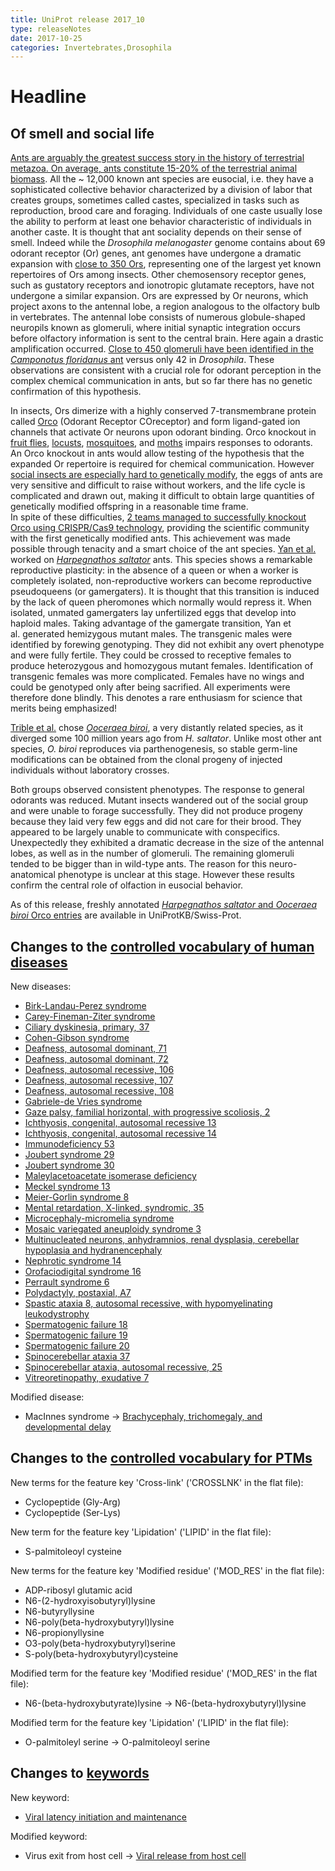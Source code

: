```yaml
---
title: UniProt release 2017_10
type: releaseNotes
date: 2017-10-25
categories: Invertebrates,Drosophila
---
```


# Headline

## Of smell and social life

[Ants are arguably the greatest success story in the history of terrestrial metazoa. On average, ants constitute 15-20% of the terrestrial animal biomass](https://www.ncbi.nlm.nih.gov/pubmed/11106367). All the \~ 12,000 known ant species are eusocial, i.e. they have a sophisticated collective behavior characterized by a division of labor that creates groups, sometimes called castes, specialized in tasks such as reproduction, brood care and foraging. Individuals of one caste usually lose the ability to perform at least one behavior characteristic of individuals in another caste. It is thought that ant sociality depends on their sense of smell. Indeed while the _Drosophila melanogaster_ genome contains about 69 odorant receptor (Or) genes, ant genomes have undergone a dramatic expansion with [close to 350 Ors](https://www.ncbi.nlm.nih.gov/pubmed/22952454), representing one of the largest yet known repertoires of Ors among insects. Other chemosensory receptor genes, such as gustatory receptors and ionotropic glutamate receptors, have not undergone a similar expansion. Ors are expressed by Or neurons, which project axons to the antennal lobe, a region analogous to the olfactory bulb in vertebrates. The antennal lobe consists of numerous globule-shaped neuropils known as glomeruli, where initial synaptic integration occurs before olfactory information is sent to the central brain. Here again a drastic amplification occurred. [Close to 450 glomeruli have been identified in the _Camponotus floridanus_ ant](https://www.ncbi.nlm.nih.gov/pubmed/18621145) versus only 42 in _Drosophila_. These observations are consistent with a crucial role for odorant perception in the complex chemical communication in ants, but so far there has no genetic confirmation of this hypothesis.

In insects, Ors dimerize with a highly conserved 7-transmembrane protein called [Orco](http://www.uniprot.org/uniprotkb?query=gene:orco+AND+reviewed:yes) (Odorant Receptor COreceptor) and form ligand-gated ion channels that activate Or neurons upon odorant binding. Orco knockout in [fruit flies](https://www.ncbi.nlm.nih.gov/pubmed/18674910), [locusts](https://www.ncbi.nlm.nih.gov/pubmed/27744049), [mosquitoes](https://www.ncbi.nlm.nih.gov/pubmed/23719379), and [moths](https://www.ncbi.nlm.nih.gov/pubmed/27403935,26689645) impairs responses to odorants. An Orco knockout in ants would allow testing of the hypothesis that the expanded Or repertoire is required for chemical communication. However [social insects are especially hard to genetically modify](http://www.sciencemag.org/news/2017/03/world-s-first-genetically-modified-ants-shed-light-how-complex-insect-societies-evolved), the eggs of ants are very sensitive and difficult to raise without workers, and the life cycle is complicated and drawn out, making it difficult to obtain large quantities of genetically modified offspring in a reasonable time frame.  
In spite of these difficulties, [2 teams managed to successfully knockout Orco using CRISPR/Cas9 technology](https://www.ncbi.nlm.nih.gov/pubmed/28802042,28802043), providing the scientific community with the first genetically modified ants. This achievement was made possible through tenacity and a smart choice of the ant species. [Yan et al.](https://www.ncbi.nlm.nih.gov/pubmed/28802043) worked on [_Harpegnathos saltator_](http://www.uniprot.org/taxonomy/610380) ants. This species shows a remarkable reproductive plasticity: in the absence of a queen or when a worker is completely isolated, non-reproductive workers can become reproductive pseudoqueens (or gamergaters). It is thought that this transition is induced by the lack of queen pheromones which normally would repress it. When isolated, unmated gamergaters lay unfertilized eggs that develop into haploid males. Taking advantage of the gamergate transition, Yan et al. generated hemizygous mutant males. The transgenic males were identified by forewing genotyping. They did not exhibit any overt phenotype and were fully fertile. They could be crossed to receptive females to produce heterozygous and homozygous mutant females. Identification of transgenic females was more complicated. Females have no wings and could be genotyped only after being sacrified. All experiments were therefore done blindly. This denotes a rare enthusiasm for science that merits being emphasized!

[Trible et al.](https://www.ncbi.nlm.nih.gov/pubmed/28802042) chose [_Ooceraea biroi_](http://www.uniprot.org/taxonomy/2015173), a very distantly related species, as it diverged some 100 million years ago from _H. saltator_. Unlike most other ant species, _O. biroi_ reproduces via parthenogenesis, so stable germ-line modifications can be obtained from the clonal progeny of injected individuals without laboratory crosses.

Both groups observed consistent phenotypes. The response to general odorants was reduced. Mutant insects wandered out of the social group and were unable to forage successfully. They did not produce progeny because they laid very few eggs and did not care for their brood. They appeared to be largely unable to communicate with conspecifics. Unexpectedly they exhibited a dramatic decrease in the size of the antennal lobes, as well as in the number of glomeruli. The remaining glomeruli tended to be bigger than in wild-type ants. The reason for this neuro-anatomical phenotype is unclear at this stage. However these results confirm the central role of olfaction in eusocial behavior.

As of this release, freshly annotated [_Harpegnathos saltator_ and _Ooceraea biroi_ Orco entries](http://www.uniprot.org/uniprotkb?query=accession:E2BJ30+OR+accession:A0A026W182) are available in UniProtKB/Swiss-Prot.

## Changes to the [controlled vocabulary of human diseases](https://ftp.uniprot.org/pub/databases/uniprot/current_release/knowledgebase/complete/docs/humdisease)

New diseases:

- [Birk-Landau-Perez syndrome](http://www.uniprot.org/diseases/DI-05046)
- [Carey-Fineman-Ziter syndrome](http://www.uniprot.org/diseases/DI-05049)
- [Ciliary dyskinesia, primary, 37](http://www.uniprot.org/diseases/DI-05029)
- [Cohen-Gibson syndrome](http://www.uniprot.org/diseases/DI-05034)
- [Deafness, autosomal dominant, 71](http://www.uniprot.org/diseases/DI-05058)
- [Deafness, autosomal dominant, 72](http://www.uniprot.org/diseases/DI-05059)
- [Deafness, autosomal recessive, 106](http://www.uniprot.org/diseases/DI-05056)
- [Deafness, autosomal recessive, 107](http://www.uniprot.org/diseases/DI-05057)
- [Deafness, autosomal recessive, 108](http://www.uniprot.org/diseases/DI-05055)
- [Gabriele-de Vries syndrome](http://www.uniprot.org/diseases/DI-05032)
- [Gaze palsy, familial horizontal, with progressive scoliosis, 2](http://www.uniprot.org/diseases/DI-05031)
- [Ichthyosis, congenital, autosomal recessive 13](http://www.uniprot.org/diseases/DI-05041)
- [Ichthyosis, congenital, autosomal recessive 14](http://www.uniprot.org/diseases/DI-05040)
- [Immunodeficiency 53](http://www.uniprot.org/diseases/DI-05045)
- [Joubert syndrome 29](http://www.uniprot.org/diseases/DI-05036)
- [Joubert syndrome 30](http://www.uniprot.org/diseases/DI-05051)
- [Maleylacetoacetate isomerase deficiency](http://www.uniprot.org/diseases/DI-05047)
- [Meckel syndrome 13](http://www.uniprot.org/diseases/DI-05035)
- [Meier-Gorlin syndrome 8](http://www.uniprot.org/diseases/DI-05038)
- [Mental retardation, X-linked, syndromic, 35](http://www.uniprot.org/diseases/DI-05030)
- [Microcephaly-micromelia syndrome](http://www.uniprot.org/diseases/DI-05053)
- [Mosaic variegated aneuploidy syndrome 3](http://www.uniprot.org/diseases/DI-05048)
- [Multinucleated neurons, anhydramnios, renal dysplasia, cerebellar hypoplasia and hydranencephaly](http://www.uniprot.org/diseases/DI-05054)
- [Nephrotic syndrome 14](http://www.uniprot.org/diseases/DI-05043)
- [Orofaciodigital syndrome 16](http://www.uniprot.org/diseases/DI-05037)
- [Perrault syndrome 6](http://www.uniprot.org/diseases/DI-05039)
- [Polydactyly, postaxial, A7](http://www.uniprot.org/diseases/DI-05052)
- [Spastic ataxia 8, autosomal recessive, with hypomyelinating leukodystrophy](http://www.uniprot.org/diseases/DI-05033)
- [Spermatogenic failure 18](http://www.uniprot.org/diseases/DI-05027)
- [Spermatogenic failure 19](http://www.uniprot.org/diseases/DI-05026)
- [Spermatogenic failure 20](http://www.uniprot.org/diseases/DI-05028)
- [Spinocerebellar ataxia 37](http://www.uniprot.org/diseases/DI-05050)
- [Spinocerebellar ataxia, autosomal recessive, 25](http://www.uniprot.org/diseases/DI-05044)
- [Vitreoretinopathy, exudative 7](http://www.uniprot.org/diseases/DI-05042)

Modified disease:

- MacInnes syndrome -&gt; [Brachycephaly, trichomegaly, and developmental delay](http://www.uniprot.org/diseases/DI-04991)

## Changes to the [controlled vocabulary for PTMs](https://ftp.uniprot.org/pub/databases/uniprot/current_release/knowledgebase/complete/docs/ptmlist)

New terms for the feature key 'Cross-link' ('CROSSLNK' in the flat file):

- Cyclopeptide (Gly-Arg)
- Cyclopeptide (Ser-Lys)

New term for the feature key 'Lipidation' ('LIPID' in the flat file):

- S-palmitoleoyl cysteine

New terms for the feature key 'Modified residue' ('MOD_RES' in the flat file):

- ADP-ribosyl glutamic acid
- N6-(2-hydroxyisobutyryl)lysine
- N6-butyryllysine
- N6-poly(beta-hydroxybutyryl)lysine
- N6-propionyllysine
- O3-poly(beta-hydroxybutyryl)serine
- S-poly(beta-hydroxybutyryl)cysteine

Modified term for the feature key 'Modified residue' ('MOD_RES' in the flat file):

- N6-(beta-hydroxybutyrate)lysine -&gt; N6-(beta-hydroxybutyryl)lysine

Modified term for the feature key 'Lipidation' ('LIPID' in the flat file):

- O-palmitoleyl serine -&gt; O-palmitoleoyl serine

## Changes to [keywords](https://ftp.uniprot.org/pub/databases/uniprot/current_release/knowledgebase/complete/docs/keywlist)

New keyword:

- [Viral latency initiation and maintenance](http://www.uniprot.org/keywords/KW-1276)

Modified keyword:

- Virus exit from host cell -&gt; [Viral release from host cell](http://www.uniprot.org/keywords/KW-1188)
